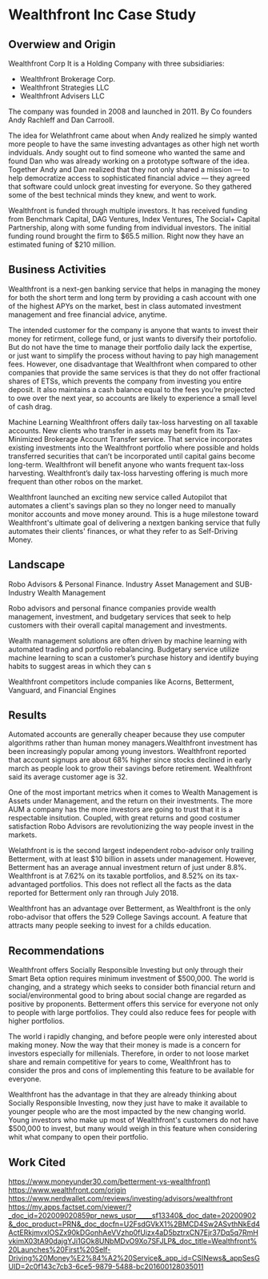 # Wealthfront Inc Case Study

## Overwiew and Origin
Wealthfront Corp 
It is a Holding Company with three subsidiaries:
* Wealthfront Brokerage Corp.
* Wealthfront Strategies LLC
* Wealthfront Advisers LLC

The company was founded in 2008 and launched in 2011.
By Co founders Andy Rachleff and Dan Carrooll. 

The idea for Welathfront came about when Andy realized he simply wanted more people to have the same investing advantages as other high net worth indviduals. Andy sought out to find someone who wanted the same and found Dan who was already working on a prototype software of the idea. Together Andy and Dan realized that they not only shared a mission — to help democratize access to sophisticated financial advice — they agreed that software could unlock great investing for everyone. So they gathered some of the best technical minds they knew, and went to work.

Wealthfront is funded through multiple investors. It has received funding from Benchmark Capital, DAG Ventures, Index Ventures, The Social+ Capital Partnership, along with some funding from individual investors. The initial funding round brought the firm to $65.5 million. Right now they have an estimated funing of $210 million.

## Business Activities
Wealthfront is a next-gen banking service that helps in managing the money for both the short term and long term by providing a cash account with one of the highest APYs on the market, best in class automated investment management and free financial advice, anytime.

The intended customer for the company is anyone that wants to invest their money for retirment, college fund, or just wants to diversify their portofolio. But do not have the time to manage their portfolio daily lack the expertise, or just want to simplify the process without having to pay high management fees. However, one disadvantage that Wealthfront when compared to other companies that provide the same services is that they do not offer fractional shares of ETSs, which prevents the company from investing you entire deposit. It also maintains a cash balance equal to the fees you’re projected to owe over the next year, so accounts are likely to experience a small level of cash drag.

Machine Learning Wealthfront offers daily tax-loss harvesting on all taxable accounts. New clients who transfer in assets may benefit from its Tax-Minimized Brokerage Account Transfer service. That service incorporates existing investments into the Wealthfront portfolio where possible and holds transferred securities that can’t be incorporated until capital gains become long-term. Wealthfront will benefit anyone who wants frequent tax-loss harvesting. Wealthfront’s daily tax-loss harvesting offering is much more frequent than other robos on the market.

Wealthfront launched an exciting new service called Autopilot that automates a client's savings plan so they no longer need to manually monitor accounts and move money around. This is a huge milestone toward Wealthfront's ultimate goal of delivering a nextgen banking service that fully automates their clients' finances, or what they refer to as Self-Driving Money.

## Landscape
Robo Advisors & Personal Finance.
Industry Asset Management and SUB-Industry Wealth Management

Robo advisors and personal finance companies provide wealth management, investment, and budgetary services that seek to help customers with their overall capital management and investments.

Wealth management solutions are often driven by machine learning with automated trading and portfolio rebalancing. Budgetary service utilize machine learning to scan a customer’s purchase history and identify buying habits to suggest areas in which they can s

Wealthfront competitors include companies like Acorns, Betterment, Vanguard, and Financial Engines

## Results
Automated accounts are generally cheaper because they use computer algorithms rather than human money managers.Wealthfront investment has been increasingly popular among young investors. Wealthfront reported that account signups are about 68% higher since stocks declined in early march as people look to grow their savings before retirement. Wealthfront said its average customer age is 32.

One of the most important metrics when it comes to Wealth Management is Assets under Management, and the return on their investments. The more AUM a company has the more investors are going to trust that it is a respectable insitution. Coupled, with great returns and good costumer satisfaction Robo Advisors are revolutionizing the way  people invest in the markets.

Welathfront is is the second largest independent robo-advisor only trailing Betterment, with at least $10 billion in assets under management. However, Betterment has an average annual investment return of just under 8.8%. Wealthfront is at 7.62% on its taxable portfolios, and 8.52% on its tax-advantaged portfolios. This does not reflect all the facts as the data reported for Betterment only ran through July 2018.

Wealthfront has an advantage over Betterment, as Wealthfront is the only robo-advisor that offers the 529 College Savings account. A feature that attracts many people seeking to invest for a childs education. 

## Recommendations
Wealthfront offers Socially Responsible Investing but only through their Smart Beta option requires minimum investment of $500,000. The world is changing, and a strategy which seeks to consider both financial return and social/environmental good to bring about social change are regarded as positive by proponents. Betterment offers this service for everyone not only to people with large portfolios.
They could also reduce fees for people with higher portfolios.

The world i rapidly changing, and before people were only interested about making money. Now the way that their money is made is a concern for investors especially for millenials. Therefore, in order to not loose market share and remain competitive for years to come, Wealthfront has to consider the pros and cons of implementing this feature to be available for everyone. 

Wealthfront has the advantage in that they are already thinking about Socially Responsible Investing, now they just have to make it available to younger people who are the most impacted by the new changing world. Young investors who make up most of Wealthfront's customers do not have $500,000 to invest,  but many would weigh in this feature when considering whit what company to open their portfolio.

## Work Cited
<https://www.moneyunder30.com/betterment-vs-wealthfront)>
<https://www.wealthfront.com/origin>
<https://www.nerdwallet.com/reviews/investing/advisors/wealthfront>
<https://my.apps.factset.com/viewer/?_doc_id=202009020859pr_news_uspr_____sf13340&_doc_date=20200902&_doc_product=PRN&_doc_docfn=U2FsdGVkX1%2BMCD4Sw2ASvthNkEd4ActERkjmvxlOSZx90kDGonhAeVVzhp0fUizx4aD5bztrxCN7Ejr37Dq5q7RmHvkimX03tA90dajgYJi1GOk8UNbMDvO9Xo7SFJLP&_doc_title=Wealthfront%20Launches%20First%20Self-Driving%20Money%E2%84%A2%20Service&_app_id=CSINews&_appSesGUID=2c0f143c7cb3-6ce5-9879-5488-bc201600128035011>

